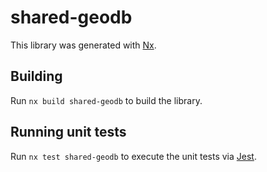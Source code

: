 # shared-geodb

This library was generated with [Nx](https://nx.dev).

## Building

Run `nx build shared-geodb` to build the library.

## Running unit tests

Run `nx test shared-geodb` to execute the unit tests via [Jest](https://jestjs.io).
